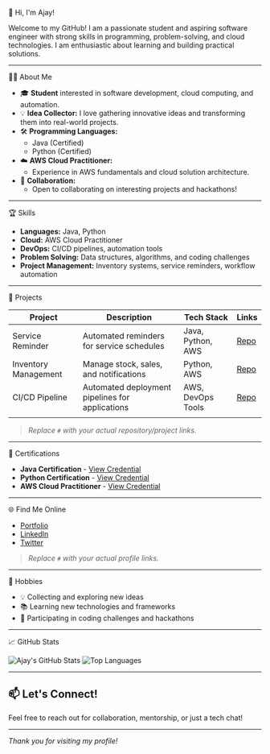 👋 Hi, I'm Ajay!

Welcome to my GitHub! I am a passionate student and aspiring software engineer with strong skills in programming, problem-solving, and cloud technologies. I am enthusiastic about learning and building practical solutions.

---

🧑‍💻 About Me

- 🎓 **Student** interested in software development, cloud computing, and automation.
- 💡 **Idea Collector:** I love gathering innovative ideas and transforming them into real-world projects.
- 🛠️ **Programming Languages:**  
  - Java (Certified)
  - Python (Certified)
- ☁️ **AWS Cloud Practitioner:**  
  - Experience in AWS fundamentals and cloud solution architecture.
- 🤝 **Collaboration:**  
  - Open to collaborating on interesting projects and hackathons!

---
🏆 Skills

- **Languages:** Java, Python
- **Cloud:** AWS Cloud Practitioner
- **DevOps:** CI/CD pipelines, automation tools
- **Problem Solving:** Data structures, algorithms, and coding challenges
- **Project Management:** Inventory systems, service reminders, workflow automation

---

🚀 Projects

| Project                 | Description                                         | Tech Stack         | Links                 |
|-------------------------|-----------------------------------------------------|--------------------|-----------------------|
| Service Reminder        | Automated reminders for service schedules           | Java, Python, AWS  | [Repo](#)             |
| Inventory Management    | Manage stock, sales, and notifications              | Python, AWS        | [Repo](#)             |
| CI/CD Pipeline          | Automated deployment pipelines for applications     | AWS, DevOps Tools  | [Repo](#)             |
|                         |

> _Replace `#` with your actual repository/project links._

---

📜 Certifications

- **Java Certification** - [View Credential](#)
- **Python Certification** - [View Credential](#)
- **AWS Cloud Practitioner** - [View Credential](#)

---

🌐 Find Me Online

- [Portfolio](#)
- [LinkedIn](#)
- [Twitter](#)

> _Replace `#` with your actual profile links._

---

🧠 Hobbies

- 💡 Collecting and exploring new ideas
- 📚 Learning new technologies and frameworks
- 📝 Participating in coding challenges and hackathons

---

 📈 GitHub Stats

![Ajay's GitHub Stats](https://github-readme-stats.vercel.app/api?username=Ajay18082004&show_icons=true&theme=radical)
![Top Languages](https://github-readme-stats.vercel.app/api/top-langs/?username=Ajay18082004&layout=compact&theme=radical)

---

## 📫 Let's Connect!

Feel free to reach out for collaboration, mentorship, or just a tech chat!

---

_Thank you for visiting my profile!_
